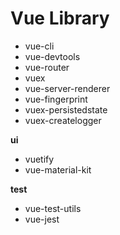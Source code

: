 # Vue Library

- vue-cli
- vue-devtools
- vue-router
- vuex
- vue-server-renderer
- vue-fingerprint
- vuex-persistedstate
- vuex-createlogger


**ui**  
- vuetify
- vue-material-kit


**test**  
- vue-test-utils
- vue-jest
